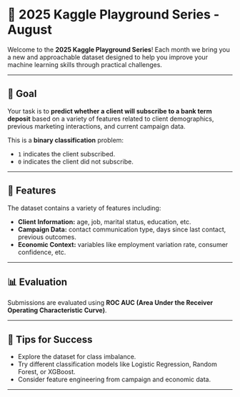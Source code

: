 # 🏦 2025 Kaggle Playground Series - August
  
Welcome to the **2025 Kaggle Playground Series**! Each month we bring you a new and approachable dataset designed to help you improve your machine learning skills through practical challenges.

--- 

## 🎯 Goal

Your task is to **predict whether a client will subscribe to a bank term deposit** based on a variety of features related to client demographics, previous marketing interactions, and current campaign data.

This is a **binary classification** problem:
- `1` indicates the client subscribed.
- `0` indicates the client did not subscribe.

---

## 🧠 Features

The dataset contains a variety of features including:
- **Client Information:** age, job, marital status, education, etc.
- **Campaign Data:** contact communication type, days since last contact, previous outcomes.
- **Economic Context:** variables like employment variation rate, consumer confidence, etc.

---


## 📊 Evaluation

Submissions are evaluated using **ROC AUC (Area Under the Receiver Operating Characteristic Curve)**.

---

## 🧪 Tips for Success

- Explore the dataset for class imbalance.
- Try different classification models like Logistic Regression, Random Forest, or XGBoost.
- Consider feature engineering from campaign and economic data.

---
